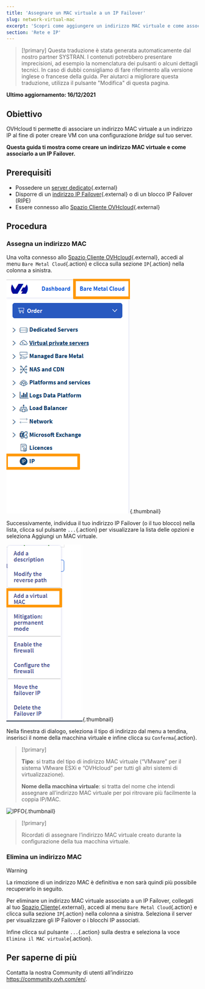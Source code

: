 ```yaml
---
title: 'Assegnare un MAC virtuale a un IP Failover'
slug: network-virtual-mac
excerpt: 'Scopri come aggiungere un indirizzo MAC virtuale e come associarlo a un IP Failover'
section: 'Rete e IP'
---
```


> [!primary]
> Questa traduzione è stata generata automaticamente dal nostro partner SYSTRAN. I contenuti potrebbero presentare imprecisioni, ad esempio la nomenclatura dei pulsanti o alcuni dettagli tecnici. In caso di dubbi consigliamo di fare riferimento alla versione inglese o francese della guida. Per aiutarci a migliorare questa traduzione, utilizza il pulsante "Modifica" di questa pagina.
>

**Ultimo aggiornamento: 16/12/2021**

## Obiettivo

OVHcloud ti permette di associare un indirizzo MAC virtuale a un indirizzo IP al fine di poter creare VM con una configurazione <i>bridge</i> sul tuo server.

**Questa guida ti mostra come creare un indirizzo MAC virtuale e come associarlo a un IP Failover.**


## Prerequisiti

* Possedere un [server dedicato](https://www.ovh.it/server_dedicati/){.external}
* Disporre di un [indirizzo IP Failover](https://www.ovh.it/server_dedicati/ip_failover.xml){.external} o di un blocco IP Failover (RIPE)
* Essere connesso allo [Spazio Cliente OVHcloud](https://www.ovh.com/auth/?action=gotomanager&from=https://www.ovh.it/&ovhSubsidiary=it){.external}


## Procedura

### Assegna un indirizzo MAC

Una volta connesso allo [Spazio Cliente OVHcloud](https://www.ovh.com/auth/?action=gotomanager&from=https://www.ovh.it/&ovhSubsidiary=it){.external}, accedi al menu `Bare Metal Cloud`{.action} e clicca sulla sezione `IP`{.action} nella colonna a sinistra.

![IPFO](images/ipsection.png){.thumbnail}

Successivamente, individua il tuo indirizzo IP Failover (o il tuo blocco) nella lista, clicca sul pulsante `...`{.action} per visualizzare la lista delle opzioni e seleziona Aggiungi un MAC virtuale.


![IPFO](images/addvmac.png){.thumbnail}

Nella finestra di dialogo, seleziona il tipo di indirizzo dal menu a tendina, inserisci il nome della macchina virtuale e infine clicca su `Conferma`{.action}.

> [!primary]
>
> **Tipo**\: si tratta del tipo di indirizzo MAC virtuale (“VMware” per il sistema VMware ESXi e “OVHcloud” per tutti gli altri sistemi di virtualizzazione).
>
> **Nome della macchina virtuale**\: si tratta del nome che intendi assegnare all’indirizzo MAC virtuale per poi ritrovare più facilmente la coppia IP/MAC.
>

![IPFO](images/virtual_mac_03.png){.thumbnail}


> [!primary]
>
> Ricordati di assegnare l’indirizzo MAC virtuale creato durante la configurazione della tua macchina virtuale.
> 

### Elimina un indirizzo MAC

> [!warning]
>
> La rimozione di un indirizzo MAC è definitiva e non sarà quindi più possibile recuperarlo in seguito.
> 

Per eliminare un indirizzo MAC virtuale associato a un IP Failover, collegati al tuo [Spazio Cliente](https://www.ovh.com/auth/?action=gotomanager&from=https://www.ovh.it/&ovhSubsidiary=it){.external}, accedi al menu `Bare Metal Cloud`{.action} e clicca sulla sezione `IP`{.action} nella colonna a sinistra. Seleziona il server per visualizzare gli IP Failover o i blocchi IP associati.

Infine clicca sul pulsante `...`{.action} sulla destra e seleziona la voce `Elimina il MAC virtuale`{.action}.

## Per saperne di più

Contatta la nostra Community di utenti all’indirizzo <https://community.ovh.com/en/>.